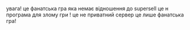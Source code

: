 увага!
це фанатська гра 
яка немає відношення до supersell
це н програма для злому гри !
це не приватний сервер
це лише фанатська гра!
